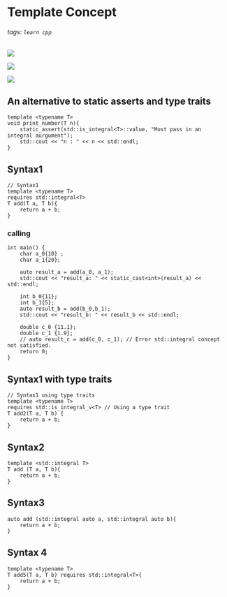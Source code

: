 # Template Concept
###### tags: `learn cpp`

![](https://i.imgur.com/TWXHJcl.png)

![](https://i.imgur.com/1gQjb2d.png)

![](https://i.imgur.com/DqO75PT.png)

## An alternative to static asserts and type traits
```cpp=
template <typename T>
void print_number(T n){
    static_assert(std::is_integral<T>::value, "Must pass in an integral aurgument");
    std::cout << "n : " << n << std::endl;
}
```

## Syntax1
```cpp=
// Syntax1
template <typename T>
requires std::integral<T>
T add(T a, T b){
    return a + b;
}
```
### calling
```cpp=
int main() {
    char a_0{10} ;
    char a_1{20};

    auto result_a = add(a_0, a_1);
    std::cout << "result_a: " << static_cast<int>(result_a) << std::endl;

    int b_0{11};
    int b_1{5};
    auto result_b = add(b_0,b_1);
    std::cout << "result_b: " << result_b << std::endl;

    double c_0 {11.1};
    double c_1 {1.9};
    // auto result_c = add(c_0, c_1); // Error std::integral concept not satisfied.
    return 0;
}
```

## Syntax1 with type traits
```cpp=
// Syntax1 using type traits
template <typename T>
requires std::is_integral_v<T> // Using a type trait
T add2(T a, T b) {
    return a + b;
}
```

## Syntax2
```cpp=
template <std::integral T>
T add (T a, T b){
    return a + b;
}
```

## Syntax3
```cpp=
auto add (std::integral auto a, std::integral auto b){
    return a + b;
}
```

## Syntax 4
```cpp=
template <typename T>
T add5(T a, T b) requires std::integral<T>{
    return a + b;
}
```